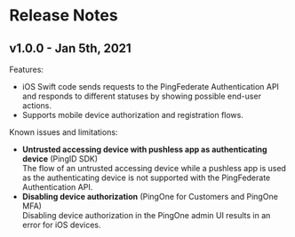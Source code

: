 # Release Notes

## v1.0.0 - Jan 5th, 2021
Features:

- iOS Swift code sends requests to the PingFederate Authentication API and responds to different statuses by showing possible end-user actions.
- Supports mobile device authorization and registration flows.

Known issues and limitations:

- **Untrusted accessing device with pushless app as authenticating device** (PingID SDK)<br>The flow of an untrusted accessing device while a pushless app is used as the authenticating device is not supported with the PingFederate Authentication API.
- **Disabling device authorization** (PingOne for Customers and PingOne MFA)<br>Disabling device authorization in the PingOne admin UI results in an error for iOS devices.
	

